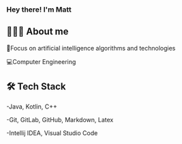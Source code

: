 ### Hey there! I'm Matt 
## 🧑🏻‍💻  About me

🧠Focus on artificial intelligence algorithms and technologies

💻Computer Engineering

## 🛠  Tech Stack

-Java, Kotlin, C++

-Git, GitLab, GitHub, Markdown, Latex

-Intellij IDEA, Visual Studio Code 
